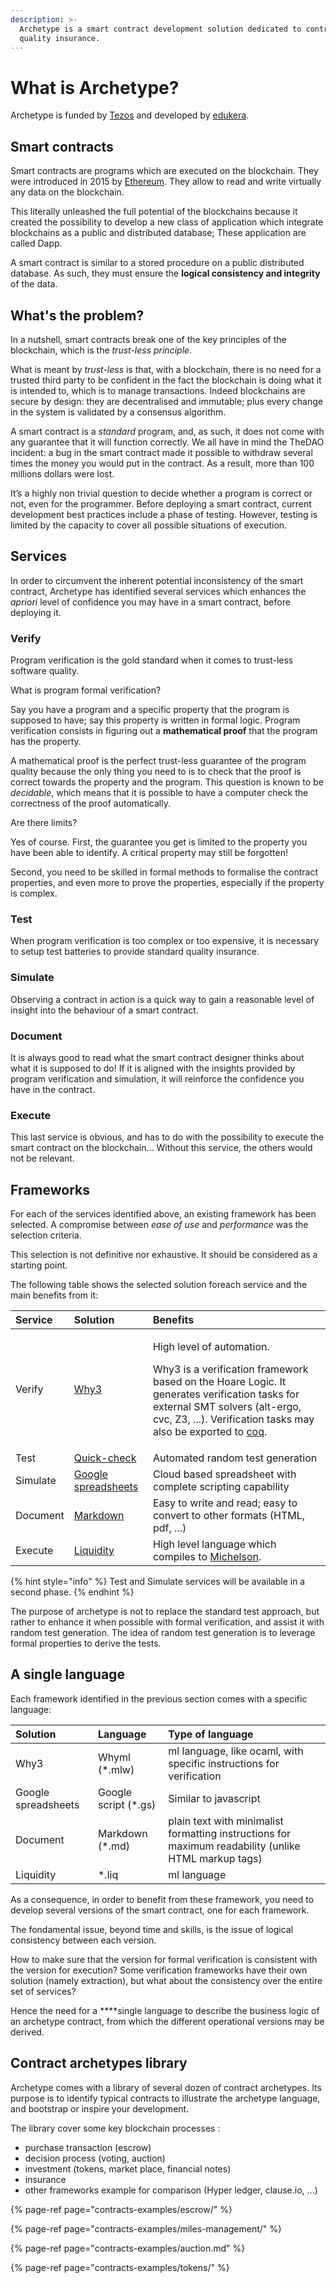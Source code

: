 ```yaml
---
description: >-
  Archetype is a smart contract development solution dedicated to contract
  quality insurance.
---
```


# What is Archetype?

Archetype is funded by [Tezos](https://tezos.com) and developed by [edukera](https://edukera.com).

## Smart contracts

Smart contracts are programs which are executed on the blockchain. They were introduced in 2015 by [Ethereum](https://www.ethereum.org/). They allow to read and write virtually any data on the blockchain. 

This literally unleashed the full potential of the blockchains because it created the possibility to develop a new class of application which integrate blockchains as a public and distributed database; These application are called Dapp. 

A smart contract is similar to a stored procedure on a public distributed database. As such, they must ensure the **logical consistency and integrity** of the data.

## What's the problem?

In a nutshell, smart contracts break one of the key principles of the blockchain, which is the _trust-less principle_.

What is meant by _trust-less_ is that, with a blockchain, there is no need for a trusted third party to be confident in the fact the blockchain is doing what it is intended to, which is to manage transactions. Indeed blockchains are secure by design:  they are decentralised and immutable; plus every change in the system is validated by a consensus algorithm.

A smart contract is a _standard_ program, and, as such, it does not come with any guarantee that it will function correctly. We all have in mind the TheDAO incident: a bug in the smart contract made it possible to withdraw several times the money you would put in the contract. As a result, more than 100 millions dollars were lost.

It’s a highly non trivial question to decide whether a program is correct or not, even for the programmer. Before deploying a smart contract, current development best practices include a phase of testing. However, testing is limited by the capacity to cover all possible situations of execution. 

## Services

In order to circumvent the inherent potential inconsistency of the smart contract,  Archetype  has identified several services which enhances the _apriori_ level of confidence you may have in a smart contract, before deploying it.

### Verify

Program verification is the gold standard when it comes to trust-less software quality.

What is program formal verification?

Say you have a program and a specific property that the program is supposed to have; say this property is written in formal logic. Program verification consists in figuring out a **mathematical proof** that the program has the property.

A mathematical proof is the perfect trust-less guarantee of the program quality because the only thing you need to is to check that the proof is correct towards the property and the program. This  question is known to be _decidable_, which means that it is possible to have a computer check the correctness of the proof automatically.

Are there limits? 

Yes of course. First, the guarantee you get is limited to the property you have been able to identify. A critical property may still be forgotten!

Second, you need to be skilled in formal methods to formalise the contract properties, and even more to prove the properties, especially if the property is complex.

### Test

When program verification is too complex or too expensive, it is necessary to setup test batteries to provide standard quality insurance.

### Simulate

Observing a contract in action is a quick way to gain a reasonable level of insight into the behaviour of a smart contract.

### Document

It is always good to read what the smart contract designer thinks about what it is supposed to do! If it is aligned with the insights provided by program verification and simulation, it will reinforce the confidence you have in the contract.

### Execute

This last service is obvious, and has to do with the possibility to execute the smart contract on the blockchain... Without this service, the others would not be relevant.

## Frameworks

For each of the services identified above, an existing framework has been selected. A compromise between _ease of use_ and _performance_ was the selection criteria. 

This selection is not definitive nor exhaustive. It should be considered as a starting point.

The following table shows the selected solution foreach service and the main benefits from it:

<table>
  <thead>
    <tr>
      <th style="text-align:left">Service</th>
      <th style="text-align:left">Solution</th>
      <th style="text-align:left">Benefits</th>
    </tr>
  </thead>
  <tbody>
    <tr>
      <td style="text-align:left">Verify</td>
      <td style="text-align:left"><a href="http://why3.lri.fr/">Why3</a>
      </td>
      <td style="text-align:left">
        <p>High level of automation.</p>
        <p>Why3 is a verification framework based on the Hoare Logic. It generates
          verification tasks for external SMT solvers (alt-ergo, cvc, Z3, ...). Verification
          tasks may also be exported to <a href="https://coq.inria.fr">coq</a>.</p>
      </td>
    </tr>
    <tr>
      <td style="text-align:left">Test</td>
      <td style="text-align:left"><a href="https://www.cs.tufts.edu/~nr/cs257/archive/john-hughes/quick.pdf">Quick-check</a>
      </td>
      <td style="text-align:left">Automated random test generation</td>
    </tr>
    <tr>
      <td style="text-align:left">Simulate</td>
      <td style="text-align:left"><a href="https://gsuite.google.com/intl/en_za/products/sheets/">Google spreadsheets</a>
      </td>
      <td style="text-align:left">Cloud based spreadsheet with complete scripting capability</td>
    </tr>
    <tr>
      <td style="text-align:left">Document</td>
      <td style="text-align:left"><a href="https://en.wikipedia.org/wiki/Markdown">Markdown</a>
      </td>
      <td style="text-align:left">Easy to write and read; easy to convert to other formats (HTML, pdf, ...)</td>
    </tr>
    <tr>
      <td style="text-align:left">Execute</td>
      <td style="text-align:left"><a href="http://www.liquidity-lang.org/">Liquidity</a>
      </td>
      <td style="text-align:left">High level language which compiles to <a href="https://tezos.gitlab.io/master/whitedoc/michelson.html">Michelson</a>.</td>
    </tr>
  </tbody>
</table>{% hint style="info" %}
Test and Simulate services will be available in a second phase.
{% endhint %}

The purpose of archetype is not to replace the standard test approach, but rather to enhance it when possible with formal verification, and assist it with random test generation. The idea of random test generation is to leverage formal properties to derive the tests.

## A single language

Each framework identified in the previous section comes with a specific language:

| Solution | Language | Type of language |
| :--- | :--- | :--- |
| Why3 | Whyml \(\*.mlw\) | ml language, like ocaml,  with specific instructions for verification |
| Google spreadsheets | Google script \(\*.gs\) | Similar to javascript |
| Document | Markdown \(\*.md\) | plain text with minimalist formatting  instructions for maximum readability  \(unlike HTML markup tags\) |
| Liquidity | \*.liq | ml language |

As a consequence, in order to benefit from these framework, you need to develop several versions of the smart contract, one for each framework.

The fondamental issue, beyond time and skills, is the issue of logical consistency between each version. 

How to make sure that the version for formal verification is consistent with the version for execution? Some verification frameworks have their own solution \(namely extraction\), but what about the consistency over the entire set of services?

Hence the need for a ****single language to describe the business logic of an archetype contract, from which the different operational versions may be derived.

## Contract archetypes library

Archetype comes with a library of several dozen of contract archetypes. Its purpose is to identify  typical contracts to illustrate the archetype language, and bootstrap or inspire your development.

The library cover some key blockchain processes :

* purchase transaction \(escrow\)
* decision process \(voting, auction\)
* investment \(tokens, market place, financial notes\)
* insurance
* other frameworks example for comparison \(Hyper ledger, clause.io, ...\)

{% page-ref page="contracts-examples/escrow/" %}

{% page-ref page="contracts-examples/miles-management/" %}

{% page-ref page="contracts-examples/auction.md" %}

{% page-ref page="contracts-examples/tokens/" %}

